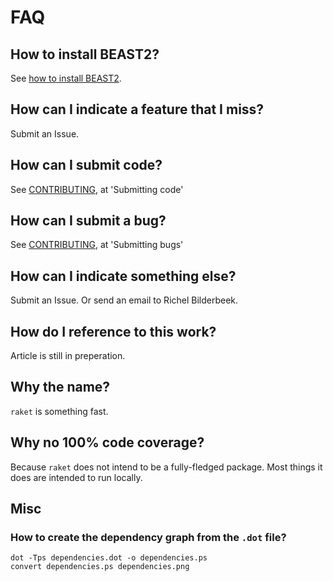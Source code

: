 # FAQ

## How to install BEAST2?

See [how to install BEAST2](https://github.com/ropensci/beastier/blob/master/install_beast2.md).

## How can I indicate a feature that I miss?

Submit an Issue.

## How can I submit code?

See [CONTRIBUTING](../CONTRIBUTING.md), at 'Submitting code'

## How can I submit a bug?

See [CONTRIBUTING](../CONTRIBUTING.md), at 'Submitting bugs' 

## How can I indicate something else?

Submit an Issue. Or send an email to Richel Bilderbeek.

## How do I reference to this work?

Article is still in preperation.

## Why the name?

`raket` is something fast.

## Why no 100% code coverage?

Because `raket` does not intend to be a fully-fledged
package. Most things it does are intended to run locally.

## Misc

### How to create the dependency graph from the `.dot` file?

```
dot -Tps dependencies.dot -o dependencies.ps
convert dependencies.ps dependencies.png
```
